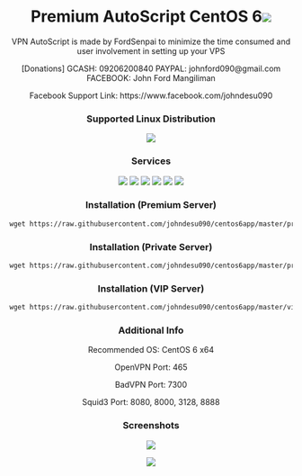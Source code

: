 <h1 align="center"> Premium AutoScript CentOS 6<img src="https://img.shields.io/badge/Version-1.0.0-blue.svg"></h1>

<p align="center">VPN AutoScript is made by FordSenpai to minimize the time consumed and user involvement in setting up your VPS</p>
<p align="center">[Donations] GCASH: 09206200840 PAYPAL: johnford090@gmail.com FACEBOOK: John Ford Mangiliman</p>
<p align="center">Facebook Support Link: https://www.facebook.com/johndesu090</p>

<h3 align="center">Supported Linux Distribution</h3>
<p align="center">
  <a><img src="https://img.shields.io/badge/Support-CentOS%206-red.svg"></a>
  
</p>
<h3 align="center">Services</h3>
<p align="center">
  <a><img src="https://img.shields.io/badge/Service-OpenSSH-green.svg"></a>
  <a><img src="https://img.shields.io/badge/Service-BadVPN-green.svg"></a>
  <a><img src="https://img.shields.io/badge/Service-Dropbear-green.svg"></a>
  <a><img src="https://img.shields.io/badge/Service-Stunnel-green.svg"></a>
  <a><img src="https://img.shields.io/badge/Service-OpenVPN-green.svg"></a>
  <a><img src="https://img.shields.io/badge/Service-Squid3-green.svg"></a>
 </p>

<h3 align="center">Installation (Premium Server)</h3>

  ```html
wget https://raw.githubusercontent.com/johndesu090/centos6app/master/premium.sh && chmod +x premium.sh && ./premium.sh
  ```
  
<h3 align="center">Installation (Private Server)</h3>

  ```html
wget https://raw.githubusercontent.com/johndesu090/centos6app/master/private.sh && chmod +x private.sh && ./private.sh
  ```  
  
<h3 align="center">Installation (VIP Server)</h3>

  ```html
wget https://raw.githubusercontent.com/johndesu090/centos6app/master/vip.sh && chmod +x vip.sh && ./vip.sh
  ```
  
<h3 align="center">Additional Info</h3>

<p align="center">Recommended OS: CentOS 6 x64</p>
<p align="center">OpenVPN Port: 465</p>
<p align="center">BadVPN Port: 7300</p>
<p align="center">Squid3 Port: 8080, 8000, 3128, 8888</p>

<h3 align="center">Screenshots</h3>
<p align="center">
<img src="https://github.com/johndesu090/centos6app/raw/master/Snapshots/ss1.png">
   </p>
  <p align="center">
  <img src="https://github.com/johndesu090/centos6app/raw/master/Snapshots/ss2n.png">
   </p>
